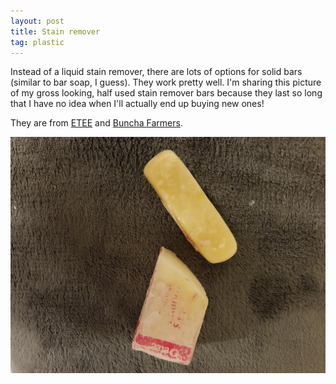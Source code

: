 ```yaml
---
layout: post
title: Stain remover
tag: plastic
---
```


Instead of a liquid stain remover, there are lots of options for solid bars (similar to bar soap, I guess). They work pretty well. I'm sharing this picture of my gross looking, half used stain remover bars because they last so long that I have no idea when I'll actually end up buying new ones!

They are from [ETEE](https://www.shopetee.com/) and [Buncha Farmers](http://www.bunchafarmers.com/).

![Stain remover bars](../images/stain-remover.jpg)
